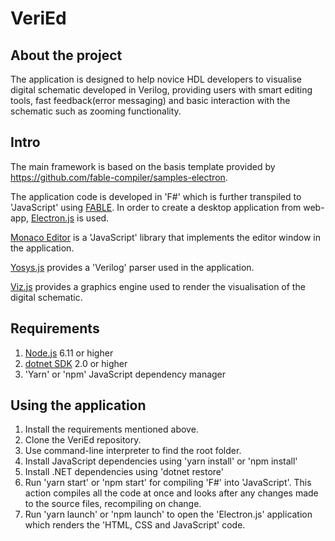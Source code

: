 # VeriEd

## About the project
The application is designed to help novice HDL developers to visualise digital schematic developed in Verilog, providing users with smart editing tools, fast feedback(error messaging) and basic interaction with the schematic such as zooming functionality.
## Intro 
The main framework is based on the basis template provided by https://github.com/fable-compiler/samples-electron.

The application code is developed in 'F#' which is further transpiled to 'JavaScript' using [FABLE](https://fable.io). In order to create a desktop application from web-app, [Electron.js](https://electronjs.org) is used.

[Monaco Editor](https://microsoft.github.io/monaco-editor/) is a 'JavaScript' library that implements the editor window in the application.

[Yosys.js](http://www.clifford.at/yosys/yosysjs.html) provides a 'Verilog' parser used in the application.

[Viz.js](https://github.com/mdaines/viz.js/) provides a graphics engine used to render the visualisation of the digital schematic.

## Requirements
1. [Node.js](https://nodejs.org/en/) 6.11 or higher
2. [dotnet SDK](https://www.microsoft.com/net/download/windows) 2.0 or higher
3. 'Yarn' or 'npm' JavaScript dependency manager

## Using the application
1. Install the requirements mentioned above.
2. Clone the VeriEd repository.
3. Use command-line interpreter to find the root folder.
4. Install JavaScript dependencies using 'yarn install' or 'npm install'
5. Install .NET dependencies using 'dotnet restore'
6. Run 'yarn start' or 'npm start' for compiling 'F#' into 'JavaScript'. This action compiles all the code at once and looks after any changes made to the source files, recompiling on change. 
7. Run 'yarn launch' or 'npm launch' to open the 'Electron.js' application which renders the 'HTML, CSS and JavaScript' code.
